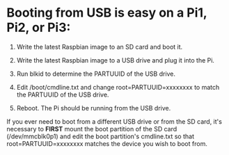 # Booting from USB is easy on a Pi1, Pi2, or Pi3:

1. Write the latest Raspbian image to an SD card and boot it.

2. Write the latest Raspbian image to a USB drive and plug it into the Pi.

3. Run blkid to determine the PARTUUID of the USB drive.

4. Edit /boot/cmdline.txt and change root=PARTUUID=xxxxxxxx to match the PARTUUID of the USB drive.

5. Reboot. The Pi should be running from the USB drive.

If you ever need to boot from a different USB drive or from the SD card, it's necessary to **FIRST** mount the boot partition of the SD card (/dev/mmcblk0p1) and edit the boot partition's cmdline.txt so that root=PARTUUID=xxxxxxxx matches the device you wish to boot from.
